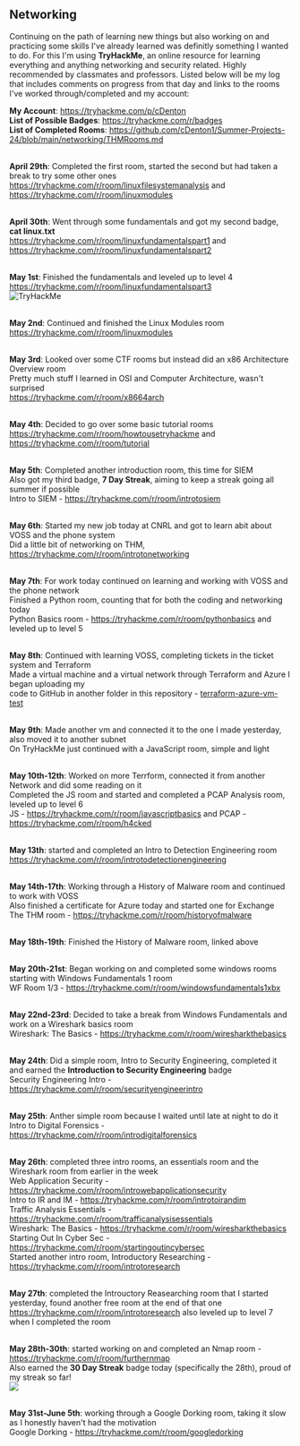 ## Networking
Continuing on the path of learning new things but also working on and practicing some skills I've already learned was definitly something I wanted to do. For this I'm using **TryHackMe**, an online resource for learning everything and anything networking and security related. Highly recommended by classmates and professors. Listed below will be my log that includes comments on progress from that day and links to the rooms I've worked through/completed and my account: <br />

**My Account**: https://tryhackme.com/p/cDenton <br /> 
**List of Possible Badges**: https://tryhackme.com/r/badges <br />
**List of Completed Rooms**: https://github.com/cDenton1/Summer-Projects-24/blob/main/networking/THMRooms.md <br/> <br />

**April 29th**: Completed the first room, started the second but had taken a break to try some other ones <br />
https://tryhackme.com/r/room/linuxfilesystemanalysis and https://tryhackme.com/r/room/linuxmodules <br /> <br />

**April 30th**: Went through some fundamentals and got my second badge, **cat linux.txt** <br /> 
https://tryhackme.com/r/room/linuxfundamentalspart1 and https://tryhackme.com/r/room/linuxfundamentalspart2 <br /> <br />

**May 1st**: Finished the fundamentals and leveled up to level 4 <br />
https://tryhackme.com/r/room/linuxfundamentalspart3 <br />
<img src="https://tryhackme-badges.s3.amazonaws.com/cDenton.png" alt="TryHackMe"> <br /> <br />

**May 2nd**: Continued and finished the Linux Modules room <br />
https://tryhackme.com/r/room/linuxmodules <br /> <br />

**May 3rd**: Looked over some CTF rooms but instead did an x86 Architecture Overview room <br />
Pretty much stuff I learned in OSI and Computer Architecture, wasn't surprised <br />
https://tryhackme.com/r/room/x8664arch <br /> <br />

**May 4th**: Decided to go over some basic tutorial rooms <br />
https://tryhackme.com/r/room/howtousetryhackme and https://tryhackme.com/r/room/tutorial <br /> <br />

**May 5th**: Completed another introduction room, this time for SIEM <br />
Also got my third badge, **7 Day Streak**, aiming to keep a streak going all summer if possible <br />
Intro to SIEM - https://tryhackme.com/r/room/introtosiem <br /> <br />

**May 6th**: Started my new job today at CNRL and got to learn abit about VOSS and the phone system <br />
Did a little bit of networking on THM, https://tryhackme.com/r/room/introtonetworking <br /> <br />

**May 7th**: For work today continued on learning and working with VOSS and the phone network <br />
Finished a Python room, counting that for both the coding and networking today <br />
Python Basics room - https://tryhackme.com/r/room/pythonbasics and leveled up to level 5 <br /> <br />

**May 8th**: Continued with learning VOSS, completing tickets in the ticket system and Terraform <br />
Made a virtual machine and a virtual network through Terraform and Azure I began uploading my <br />
code to GitHub in another folder in this repository - 
[terraform-azure-vm-test](https://github.com/cDenton1/Summer-Projects-24/tree/main/terraform-azure-vm-test) <br /> <br />

**May 9th**: Made another vm and connected it to the one I made yesterday, also moved it to another subnet <br />
On TryHackMe just continued with a JavaScript room, simple and light <br /> <br />

**May 10th-12th**: Worked on more Terrform, connected it from another Network and did some reading on it <br />
Completed the JS room and started and completed a PCAP Analysis room, leveled up to level 6 <br />
JS - https://tryhackme.com/r/room/javascriptbasics and PCAP - https://tryhackme.com/r/room/h4cked <br /> <br />

**May 13th**: started and completed an Intro to Detection Engineering room <br />
https://tryhackme.com/r/room/introtodetectionengineering <br /> <br />

**May 14th-17th**: Working through a History of Malware room and continued to work with VOSS <br />
Also finished a certificate for Azure today and started one for Exchange <br />
The THM room - https://tryhackme.com/r/room/historyofmalware <br /> <br />

**May 18th-19th**: Finished the History of Malware room, linked above <br /> <br />

**May 20th-21st**: Began working on and completed some windows rooms starting with Windows Fundamentals 1 room <br />
WF Room 1/3 - https://tryhackme.com/r/room/windowsfundamentals1xbx <br /> <br />

**May 22nd-23rd**: Decided to take a break from Windows Fundamentals and work on a Wireshark basics room <br />
Wireshark: The Basics - https://tryhackme.com/r/room/wiresharkthebasics <br /> <br />

**May 24th**: Did a simple room, Intro to Security Engineering, completed it and earned the **Introduction to Security Engineering** badge <br />
Security Engineering Intro - https://tryhackme.com/r/room/securityengineerintro <br /> <br />

**May 25th**: Anther simple room because I waited until late at night to do it <br />
Intro to Digital Forensics - https://tryhackme.com/r/room/introdigitalforensics <br /> <br />

**May 26th**: completed three intro rooms, an essentials room and the Wireshark room from earlier in the week <br />
Web Application Security - https://tryhackme.com/r/room/introwebapplicationsecurity <br /> 
Intro to IR and IM - https://tryhackme.com/r/room/introtoirandim <br />
Traffic Analysis Essentials - https://tryhackme.com/r/room/trafficanalysisessentials <br /> 
Wireshark: The Basics - https://tryhackme.com/r/room/wiresharkthebasics <br /> 
Starting Out In Cyber Sec - https://tryhackme.com/r/room/startingoutincybersec <br />
Started another intro room, Introductory Researching - https://tryhackme.com/r/room/introtoresearch <br /> <br />

**May 27th**: completed the Introuctory Reasearching room that I started yesterday, found another free room at the end of that one <br />
https://tryhackme.com/r/room/introtoresearch also leveled up to level 7 when I completed the room <br /> <br />

**May 28th-30th**: started working on and completed an Nmap room - https://tryhackme.com/r/room/furthernmap <br />
Also earned the **30 Day Streak** badge today (specifically the 28th), proud of my streak so far! <br /> 
<img src="https://assets.tryhackme.com/room-badges/3436cc4ca1458551223edd2c4c7ca099.png"> <br /> <br />

**May 31st-June 5th**: working through a Google Dorking room, taking it slow as I honestly haven't had the motivation <br />
Google Dorking - https://tryhackme.com/r/room/googledorking <br /> <br />
